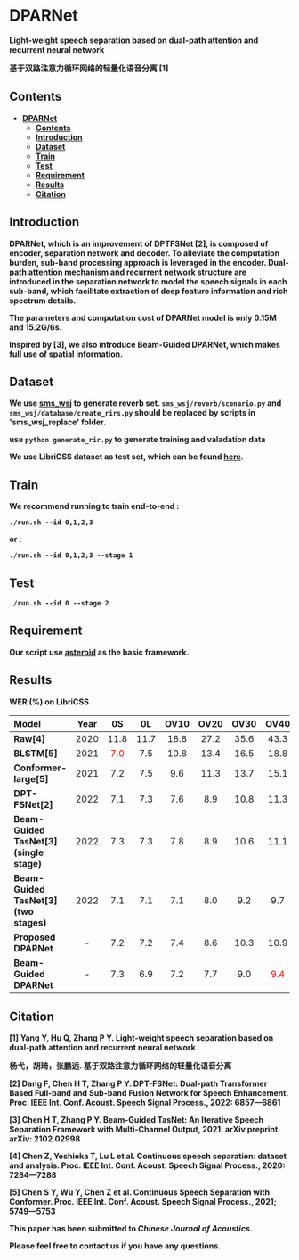 # DPARNet
**Light-weight speech separation based on dual-path attention and recurrent neural network**

**基于双路注意力循环网络的轻量化语音分离 [1]**

## Contents 
* **[DPARNet](#dparnet)**
  * **[Contents](#contents)**
  * **[Introduction](#introduction)**
  * **[Dataset](#dataset)**
  * **[Train](#train)**
  * **[Test](#test)**
  * **[Requirement](#requirement)**
  * **[Results](#results)**
  * **[Citation](#citation)**

## Introduction
**DPARNet, which is an improvement of DPTFSNet [2], is composed of encoder, separation network and decoder. To alleviate the computation burden, sub-band processing approach is leveraged in the encoder. Dual-path attention mechanism and recurrent network structure are introduced in the separation network to model the speech signals in each sub-band, which facilitate extraction of deep feature information and rich spectrum details.**

**The parameters and computation cost of DPARNet model is only 0.15M and 15.2G/6s.**

**Inspired by [3], we also introduce Beam-Guided DPARNet, which makes full use of spatial information.**

## Dataset
**We use [sms_wsj][sms_wsj] to generate reverb set. ```sms_wsj/reverb/scenario.py``` and ```sms_wsj/database/create_rirs.py``` should be replaced by scripts in 'sms_wsj_replace' folder.**

**use ```python generate_rir.py``` to generate training and valadation data**

**We use LibriCSS dataset as test set, which can be found [here][libricss].**

## Train
**We recommend running to train end-to-end :**

**```./run.sh --id 0,1,2,3```**

**or :**

**```./run.sh --id 0,1,2,3 --stage 1```**

## Test
**```./run.sh --id 0 --stage 2```**

## Requirement
**Our script use [asteroid][asteroid] as the basic framework.** 

## Results
**WER (%) on LibriCSS**

|**Model**|**Year**|**0S**|**0L**|**OV10**|**OV20**|**OV30**|**OV40**|
| :-----| :----: | :----: | :----: | :----: | :----: | :----: | :----: |
|**Raw[4]**|2020|11.8|11.7|18.8|27.2|35.6|43.3|
|**BLSTM[5]**|2021|<font color=Red>7.0</font>|7.5|10.8|13.4|16.5|18.8|12.3|
|**Conformer-large[5]**|2021|7.2|7.5|9.6|11.3|13.7|15.1|
|**DPT-FSNet[2]**| 2022 |7.1| 7.3 |7.6| 8.9| 10.8| 11.3|
|**Beam-Guided TasNet[3] (single stage)**| 2022| 7.3 |7.3 |7.8 |8.9 |10.6| 11.1 |
|**Beam-Guided TasNet[3] (two stages)**|2022| 7.1 |7.1 |7.1 |8.0| 9.2| 9.7 |
|**Proposed DPARNet** |- |7.2| 7.2| 7.4 |8.6 |10.3| 10.9|
|**Beam-Guided DPARNet**| -| 7.3 |6.9 |7.2| 7.7 |9.0| <font color=Red>9.4</font>|


## Citation
**[1] Yang Y, Hu Q, Zhang P Y. Light-weight speech separation based on dual-path attention and recurrent neural network** 

**杨弋，胡琦，张鹏远. 基于双路注意力循环网络的轻量化语音分离**

**[2] Dang F, Chen H T, Zhang P Y. DPT-FSNet: Dual-path Transformer Based Full-band and Sub-band Fusion Network for Speech Enhancement. Proc. IEEE
Int. Conf. Acoust. Speech Signal Process., 2022: 6857—6861**

**[3] Chen H T, Zhang P Y. Beam-Guided TasNet: An Iterative Speech Separation Framework with Multi-Channel Output, 2021: arXiv preprint arXiv:
2102.02998**

**[4] Chen Z, Yoshioka T, Lu L et al. Continuous speech separation: dataset and analysis. Proc. IEEE Int. Conf. Acoust. Speech Signal Process., 2020:
7284—7288**

**[5] Chen S Y, Wu Y, Chen Z et al. Continuous Speech Separation with Conformer. Proc. IEEE Int. Conf. Acoust. Speech Signal Process., 2021; 5749—5753**

**This paper has been submitted to *Chinese Journal of Acoustics*.**

**Please feel free to contact us if you have any questions.**

[libricss]: https://github.com/chenzhuo1011/libri_css
[asteroid]: https://github.com/asteroid-team/asteroid
[sms_wsj]: https://github.com/fgnt/sms_wsj


